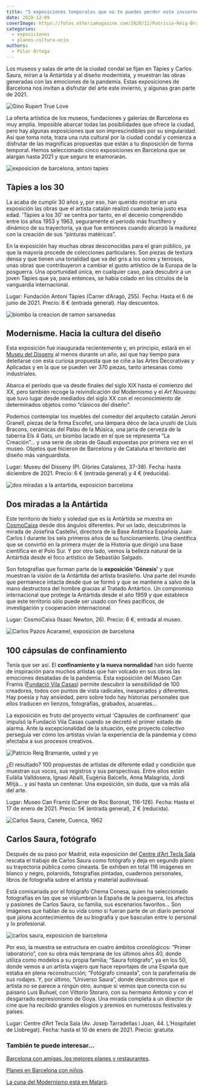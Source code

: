 ```yaml
---
title: "5 exposiciones temporales que no te puedes perder este invierno en Barcelona"
date: 2020-12-09
coverImage: https://fotos.etheriamagazine.com/2020/12/Patricio-Reig-Bramante.jpg
categories: 
  - exposiciones
  - planes-cultura-ocio
authors: 
  - Pilar Ortega
---
```


Los museos y salas de arte de la ciudad condal se fijan en Tàpies y Carlos Saura, miran a la Antártida y al diseño modernista, y muestran las obras generadas con las emociones de la pandemia. Estas exposiciones de Barcelona nos invitan a disfrutar del arte este invierno, y algunas gran parte de 2021.

![Gino Rupert True Love](https://fotos.etheriamagazine.com/2020/12/Gino-Rubert-True-love-Pintura.jpg "© Gino Rupert. True Love. Pintura. 2020/ Cápsulas del Confinamiento.")

La oferta artística de los museos, fundaciones y galerías de Barcelona es muy amplia. 
Imposible abarcar todas las posibilidades que ofrece la ciudad, pero hay algunas 
exposiciones que son imprescindibles por su singularidad. Así que toma nota, traza una 
ruta cultural por la ciudad condal y comienza a disfrutar de las magníficas propuestas 
que están a tu disposición de forma temporal. Hemos seleccionado cinco exposiciones en 
Barcelona que se alargan hasta 2021 y que seguro te enamorarán. 

![exposicion de barcelona, antoni tapies](https://fotos.etheriamagazine.com/2020/12/Antoni-Tapies-expo-barcelona.jpg "'El grito. Amarillo y violeta', de © Antoni Tàpies, 1953")

## Tàpies a los 30

La acaba de cumplir 30 años y, por eso, han querido mostrar en una exposición las obras 
que el artista catalán realizó cuando tenía justo esa edad. 'Tàpies a los 30' se centra 
por tanto, en el decenio comprendido entre los años 1953 y 1963, seguramente el periodo 
más fructífero y dinámico de su trayectoria, ya que fue entonces cuando alcanzó la 
madurez con la creación de sus “pinturas matéricas”. 

En la exposición hay muchas obras desconocidas para el gran público, ya que la mayoría 
procede de colecciones particulares. Son piezas de textura densa y que tienen una 
tonalidad que va del gris a los ocres y terrosos, unas obras que contribuyeron a cambiar 
el gusto artístico de la Europa de la posguerra. Una oportunidad única, en cualquier 
caso, para descubrir a un joven Tàpies que ya, para entonces, se había colado en los 
círculos de la vanguardia internacional. 

Lugar: Fundación Antoni Tàpies (Carrer d’Aragó, 255). Fecha: Hasta el 6 de junio de 
2021. Precio: 8 € (entrada general). Hay descuentos. 

![biombo la creacion de ramon sarsanedas](https://fotos.etheriamagazine.com/2020/12/Modernisme-Biombo-La-Creacion.jpg "Biombo 'La Creación' (1929), de Ramón Sarsanedas y Francesc d'A Galí. © Gasull")

## Modernisme. Hacia la cultura del diseño

Esta exposición fue inaugurada recientemente y, en principio, estará en el [Museu del 
Disseny](https://ajuntament.barcelona.cat/museudeldisseny/es/exposicion/modernisme-hacia-la-cultura-del-diseno) 
al menos durante un año, así que hay tiempo para deleitarse con esta curiosa propuesta 
que se ciñe a las Artes Decorativas y Aplicadas y en la que se pueden ver 370 piezas, 
tanto artesanas como industriales. 

Abarca el periodo que va desde finales del siglo XIX hasta el comienzo del XX, pero 
también recoge la reivindicación del Modernismo y el _Art Nouveau_ que tuvo lugar desde 
mediados del siglo XX con el reconocimiento de determinados objetos como “clásicos del 
diseño”. 

Podemos contemplar los muebles del comedor del arquitecto catalán Jeroni Granell, piezas 
de la firma Escofet, una lámpara déco de laca urushi de Lluís Bracons, cerámicas del 
Palau de la Música, una jarra de cerveza de la taberna Els 4 Gats, un biombo lacado en 
el que se representa “La Creación”… y una serie de obras de Gaudí expuestas por primera 
vez en el museo. Objetos que hicieron de Barcelona y de Cataluña el territorio del 
diseño más vanguardista. 

Lugar: Museu del Disseny (Pl. Glòries Catalanes, 37-38). Fecha: hasta diciembre de 2021. 
Precio: 6 € (entrada general) y 4 € (reducida). 

![dos miradas a la antartida, exposicion barcelona](https://fotos.etheriamagazine.com/2020/12/dos-miradas-antartida.jpg "Dos miradas a la Antártida.")

## Dos miradas a la Antártida

Este territorio de hielo y soledad que es la Antártida se muestra en [CosmoCaixa](https://cosmocaixa.es/es/p/expo-base-antartica-testimonio-de-una-investigacion-pionera-2019_a373808) 
desde dos ángulos diferentes. Por un lado, descubrimos la mirada de Josefina Castellví, 
directora de la Base Antártica Española Juan Carlos I durante los seis primeros años de 
su funcionamiento. Una científica que se convirtió en la primera mujer de la Historia 
que dirigió una base científica en el Polo Sur. Y por otro lado, vemos la belleza 
natural de la Antártida desde el foco artístico de Sebastião Salgado. 

Son fotografías que forman parte de la **exposición 'Génesis'** y que muestran la visión 
de la Antártida del artista brasileño. Una parte del mundo que permanece intacta desde 
que se formó y que se mantiene a salvo de la mano destructora del hombre gracias al 
Tratado Antártico. Un compromiso internacional que protege la Antártida desde el año 
1959 y que establece que este territorio sólo puede ser usado con fines pacíficos, de 
investigación y cooperación internacional. 

Lugar: CosmoCaixa (Isaac Newton, 26). Precio: 6 €, entrada al museo. 

![Carlos Pazos Acaramel, exposicion de barcelona](https://fotos.etheriamagazine.com/2020/12/capsulas-del-confinamiento.jpg "© Carlos Pazos Acaramel, Acaramelémonos.")

## 100 cápsulas de confinamiento

Tenía que ser así. El **confinamiento y la nueva normalidad** han sido fuente de 
inspiración para muchos artistas que han volcado en sus obras las emociones desatadas de 
la pandemia. Esta exposición del Museo Can Framis ([Fundació Vila 
Casas](https://www.fundaciovilacasas.com/es/exposicion/capsulas-de-confinamiento-arte-y-pandemia-en-cataluna)) 
permite descubrir la sensibilidad de 100 creadores, todos con puntos de vista radicales, 
inesperados y diferentes. Hay poesía y hay ansiedad, pero sobre todo hay historias 
personales que ellos traducen en lienzos, fotografías, grabados, acuarelas… 

La exposición es fruto del proyecto virtual 'Càpsules de confinament' que impulsó la 
Fundació Vila Casas cuando se decretó el primer estado de alarma. Ante la 
excepcionalidad de la situación, este proyecto colectivo perseguía ver cómo los artistas 
vivían la experiencia de la pandemia y cómo afectaba a sus procesos creativos. 

![Patricio Reig Bramante, usted y yo](https://fotos.etheriamagazine.com/2020/12/Patricio-Reig-Bramante.jpg "© Patricio Reig Bramante: 'usted y yo'.")

¿El resultado? 100 propuestas de artistas de diferente edad y condición que muestran sus 
voces, sus registros y sus perspectivas. Entre ellos están Eulàlia Valldosera, Ignasi 
Aballí, Eugènia Balcells, Anna Malagrida, Jordi Mitjà… y así hasta un centenar. Una 
exposición, sin duda, que va más allá del arte. 

Lugar: Museo Can Framis (Carrer de Roc Boronat, 116-126). Fecha: Hasta el 17 de enero de 
2021. Precio: 5€ (entrada general), 2 € (reducida). 

![Carlos Saura, Canete, Cuenca, 1962](https://fotos.etheriamagazine.com/2020/12/Carlos-Saura.jpg "© Carlos Saura, Cañete, Cuenca, 1962.")

## Carlos Saura, fotógrafo

Después de su paso por Madrid, esta exposición del [Centre d’Art Tecla 
Sala](http://www.teclasala.net/) rescata el trabajo de Carlos Saura como fotógrafo y 
deja en segundo plano su trayectoria pública como cineasta. Se exhiben en total 116 
imágenes en blanco y negro, polaroids, fotografías pintadas, cuadernos personales, 
libros de fotografía sobre el artista y material audiovisual. 

Está comisariada por el fotógrafo Chema Conesa, quien ha seleccionado fotografías en las 
que se vislumbran la España de la posguerra, los afectos y pasiones de Carlos Saura, su 
familia, sus escenarios favoritos… Son imágenes que hablan de su vida como si fueran 
parte de un diario personal que jalona acontecimientos de su biografía y que basculan 
entre lo personal y lo profesional. 

![carlos saura, exposicion de barcelona](https://fotos.etheriamagazine.com/2020/12/Carlos-Saura-descanso-en-el-rodaje.jpg "© Carlos Saura, descanso en el rodaje de 'Ana y los lobos'. Madrid, 1972.")

Por eso, la muestra se estructura en cuatro ámbitos cronológicos: “Primer laboratorio”, 
con su obra más temprana de los últimos años 40, donde utiliza como modelos a su propia 
familia; “Saura fotógrafo”, ya en los 50, donde vemos a un artista viajero que hace 
reportajes de una España que estaba en plena reconstrucción; “Fotógrafo cineasta”, con 
la parafernalia de sus rodajes. Y, por último, “Universo Saura”, donde descubrimos que 
el artista no se parece a ningún otro, aunque sí vemos que conecta con su paisano Luis 
Buñuel, con Vittorio Storaro, con su hermano Antonio y con el desgarrado expresionismo 
de Goya. Una mirada completa a un director de cine que ha recibido grandes elogios y 
premios en numerosos festivales y países. 

Lugar: Centre d’Art Tecla Sala (Av. Josep Tarradellas i Joan, 44. L’Hospitalet de 
Llobregat). Fecha: hasta el 10 de enero de 2021. Precio: gratuita. 

### También te puede interesar...

[Barcelona con amigas, los mejores planes y 
restaurantes](https://etheriamagazine.com/2019/03/12/guia-que-ver-hacer-dormir-barcelona-con-amigas/). 

[Planes en Barcelona con 
niños](https://etheriamagazine.com/2018/10/24/guia-de-viaje-de-barcelona-en-familia/). 

[La cuna del Modernismo está en 
Mataró](https://etheriamagazine.com/2020/10/14/excursion-desde-barcelona-modernismo-mataro/).
